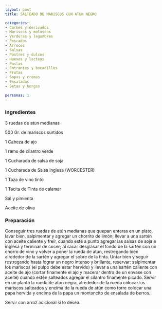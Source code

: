 ```yaml
---
layout: post
title: SALTEADO DE MARISCOS CON ATUN NEGRO

categories:
- Carnes y derivados
- Mariscos y moluscos
- Verduras y legumbres
- Pescados
- Arroces
- Salsas
- Postres y dulces
- Huevos y lacteos
- Pastas
- Entrantes y bocadillos
- Frutas
- Sopas y cremas
- Ensaladas
- Setas y hongos
 
personas: 1 
---
```


<h3>Ingredientes</h3>
3 ruedas de atun medianas

500 Gr. de mariscos surtidos

1 Cabeza de ajo

1 ramo de cilantro verde

1 Cucharada de salsa de soja

1 Cucharada de Salsa inglesa (WORCESTER)

1 Taza de vino tinto

1 Tacita de Tinta de calamar

Sal y pimienta

Aceite de oliva

<h3>Preparación</h3>
Conseguir tres ruedas de atún medianas que quepan enteras en un plato, lavar bien, salpimentar y agregar un chorrito de limón; llevar a una sartén con aceite caliente y freír, cuando esté a punto agregar las salsas de soja e inglesa y terminar de cocer; al sacar desglasar el fondo de la sartén con un chorro de vino y volver a poner la rueda de atún, restregando bien alrededor de la sartén y agregar el sobre de la tinta. Untar bien y seguir restregando hasta lograr un negro intenso y brillante, reservar; salpimentar los mariscos (el pulpo debe estar hervido) y llevar a una sartén caliente con aceite de ajo (cortar finamente el ajo y macerar dentro de un envase con aceite) cuando estén salteados agregar el cilantro finamente picado. Servir en un planto la rueda de atún negra, alrededor de la rueda colocar los mariscos salteados y encima de la rueda de atún como torre colocar una papa hervida y encima de la papa un montoncito de ensalada de berros.

Servir con arroz adicional si lo desea.

